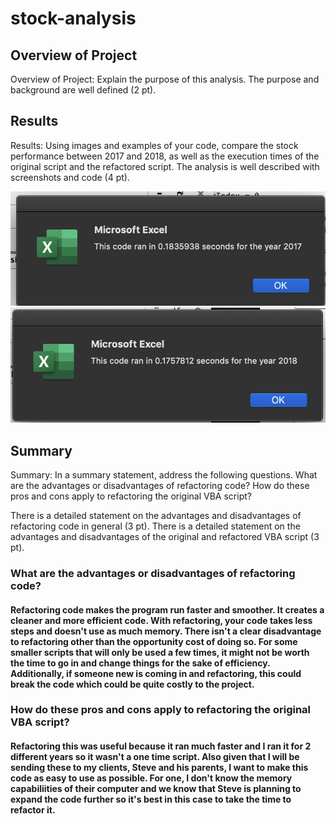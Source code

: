 # stock-analysis

## Overview of Project
Overview of Project: Explain the purpose of this analysis.
The purpose and background are well defined (2 pt).


## Results
Results: Using images and examples of your code, compare the stock performance between 2017 and 2018, as well as the execution times of the original script and the refactored script.
The analysis is well described with screenshots and code (4 pt).

![2017 Run Time, Refactored Code](https://github.com/chloebellehooton/stock-analysis/blob/main/VBA_Challenge_2017.png)
![2018 Run Time, Refactored Code](https://github.com/chloebellehooton/stock-analysis/blob/main/VBA_Challenge_2018.png)

## Summary
Summary: In a summary statement, address the following questions.
What are the advantages or disadvantages of refactoring code?
How do these pros and cons apply to refactoring the original VBA script?

There is a detailed statement on the advantages and disadvantages of refactoring code in general (3 pt).
There is a detailed statement on the advantages and disadvantages of the original and refactored VBA script (3 pt).

### What are the advantages or disadvantages of refactoring code?
#### Refactoring code makes the program run faster and smoother. It creates a cleaner and more efficient code. With refactoring, your code takes less steps and doesn't use as much memory. There isn't a clear disadvantage to refactoring other than the opportunity cost of doing so. For some smaller scripts that will only be used a few times, it might not be worth the time to go in and change things for the sake of efficiency. Additionally, if someone new is coming in and refactoring, this could break the code which could be quite costly to the project.

### How do these pros and cons apply to refactoring the original VBA script?
#### Refactoring this was useful because it ran much faster and I ran it for 2 different years so it wasn't a one time script. Also given that I will be sending these to my clients, Steve and his parents, I want to make this code as easy to use as possible. For one, I don't know the memory capabiliities of their computer and we know that Steve is planning to expand the code further so it's best in this case to take the time to refactor it. 
